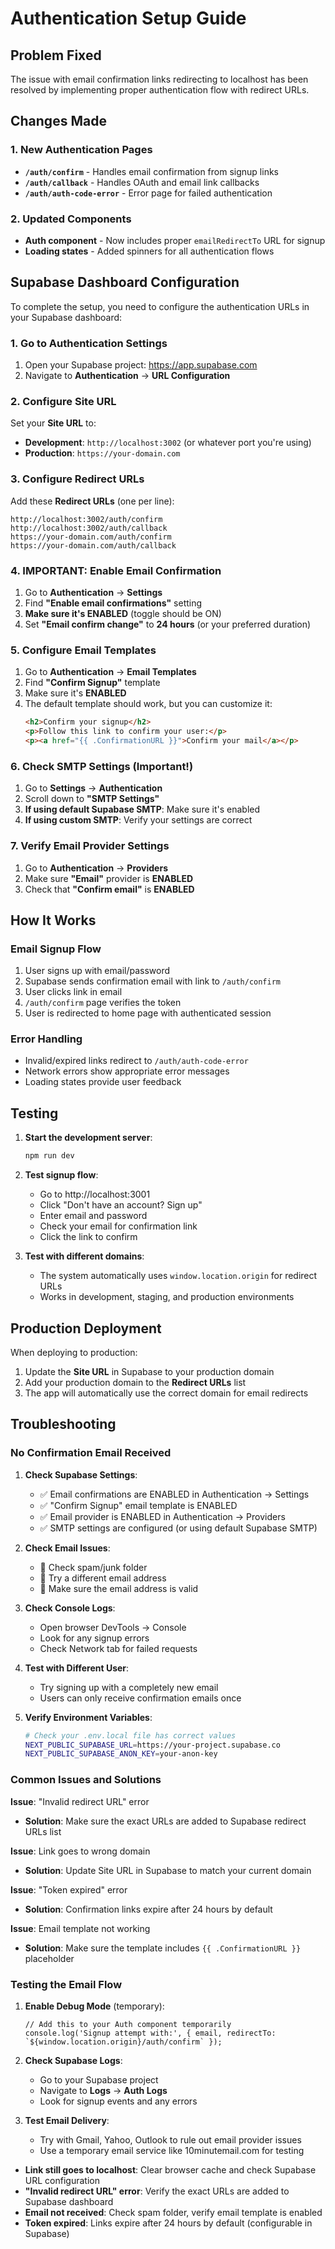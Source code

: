 # Authentication Setup Guide

## Problem Fixed
The issue with email confirmation links redirecting to localhost has been resolved by implementing proper authentication flow with redirect URLs.

## Changes Made

### 1. New Authentication Pages
- **`/auth/confirm`** - Handles email confirmation from signup links
- **`/auth/callback`** - Handles OAuth and email link callbacks
- **`/auth/auth-code-error`** - Error page for failed authentication

### 2. Updated Components
- **Auth component** - Now includes proper `emailRedirectTo` URL for signup
- **Loading states** - Added spinners for all authentication flows

## Supabase Dashboard Configuration

To complete the setup, you need to configure the authentication URLs in your Supabase dashboard:

### 1. Go to Authentication Settings
1. Open your Supabase project: https://app.supabase.com
2. Navigate to **Authentication** → **URL Configuration**

### 2. Configure Site URL
Set your **Site URL** to:
- **Development**: `http://localhost:3002` (or whatever port you're using)
- **Production**: `https://your-domain.com`

### 3. Configure Redirect URLs
Add these **Redirect URLs** (one per line):
```
http://localhost:3002/auth/confirm
http://localhost:3002/auth/callback
https://your-domain.com/auth/confirm
https://your-domain.com/auth/callback
```

### 4. **IMPORTANT: Enable Email Confirmation**
1. Go to **Authentication** → **Settings**
2. Find **"Enable email confirmations"** setting
3. **Make sure it's ENABLED** (toggle should be ON)
4. Set **"Email confirm change"** to **24 hours** (or your preferred duration)

### 5. **Configure Email Templates**
1. Go to **Authentication** → **Email Templates**
2. Find **"Confirm Signup"** template
3. Make sure it's **ENABLED**
4. The default template should work, but you can customize it:
   ```html
   <h2>Confirm your signup</h2>
   <p>Follow this link to confirm your user:</p>
   <p><a href="{{ .ConfirmationURL }}">Confirm your mail</a></p>
   ```

### 6. **Check SMTP Settings (Important!)**
1. Go to **Settings** → **Authentication**
2. Scroll down to **"SMTP Settings"**
3. **If using default Supabase SMTP**: Make sure it's enabled
4. **If using custom SMTP**: Verify your settings are correct

### 7. **Verify Email Provider Settings**
1. Go to **Authentication** → **Providers**
2. Make sure **"Email"** provider is **ENABLED**
3. Check that **"Confirm email"** is **ENABLED**

## How It Works

### Email Signup Flow
1. User signs up with email/password
2. Supabase sends confirmation email with link to `/auth/confirm`
3. User clicks link in email
4. `/auth/confirm` page verifies the token
5. User is redirected to home page with authenticated session

### Error Handling
- Invalid/expired links redirect to `/auth/auth-code-error`
- Network errors show appropriate error messages
- Loading states provide user feedback

## Testing

1. **Start the development server**:
   ```bash
   npm run dev
   ```

2. **Test signup flow**:
   - Go to http://localhost:3001
   - Click "Don't have an account? Sign up"
   - Enter email and password
   - Check your email for confirmation link
   - Click the link to confirm

3. **Test with different domains**:
   - The system automatically uses `window.location.origin` for redirect URLs
   - Works in development, staging, and production environments

## Production Deployment

When deploying to production:
1. Update the **Site URL** in Supabase to your production domain
2. Add your production domain to the **Redirect URLs** list
3. The app will automatically use the correct domain for email redirects

## Troubleshooting

### No Confirmation Email Received
1. **Check Supabase Settings**:
   - ✅ Email confirmations are ENABLED in Authentication → Settings
   - ✅ "Confirm Signup" email template is ENABLED
   - ✅ Email provider is ENABLED in Authentication → Providers
   - ✅ SMTP settings are configured (or using default Supabase SMTP)

2. **Check Email Issues**:
   - 📧 Check spam/junk folder
   - 📧 Try a different email address
   - 📧 Make sure the email address is valid

3. **Check Console Logs**:
   - Open browser DevTools → Console
   - Look for any signup errors
   - Check Network tab for failed requests

4. **Test with Different User**:
   - Try signing up with a completely new email
   - Users can only receive confirmation emails once

5. **Verify Environment Variables**:
   ```bash
   # Check your .env.local file has correct values
   NEXT_PUBLIC_SUPABASE_URL=https://your-project.supabase.co
   NEXT_PUBLIC_SUPABASE_ANON_KEY=your-anon-key
   ```

### Common Issues and Solutions

**Issue**: "Invalid redirect URL" error
- **Solution**: Make sure the exact URLs are added to Supabase redirect URLs list

**Issue**: Link goes to wrong domain
- **Solution**: Update Site URL in Supabase to match your current domain

**Issue**: "Token expired" error  
- **Solution**: Confirmation links expire after 24 hours by default

**Issue**: Email template not working
- **Solution**: Make sure the template includes `{{ .ConfirmationURL }}` placeholder

### Testing the Email Flow

1. **Enable Debug Mode** (temporary):
   ```tsx
   // Add this to your Auth component temporarily
   console.log('Signup attempt with:', { email, redirectTo: `${window.location.origin}/auth/confirm` });
   ```

2. **Check Supabase Logs**:
   - Go to your Supabase project
   - Navigate to **Logs** → **Auth Logs**
   - Look for signup events and any errors

3. **Test Email Delivery**:
   - Try with Gmail, Yahoo, Outlook to rule out email provider issues
   - Use a temporary email service like 10minutemail.com for testing

- **Link still goes to localhost**: Clear browser cache and check Supabase URL configuration
- **"Invalid redirect URL" error**: Verify the exact URLs are added to Supabase dashboard
- **Email not received**: Check spam folder, verify email template is enabled
- **Token expired**: Links expire after 24 hours by default (configurable in Supabase)
